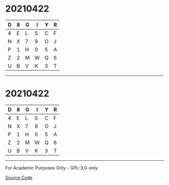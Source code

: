 # 20210422

| D | 8 | G | I | Y | R |  
| --- | --- | --- | --- | --- | --- |  
| 4 | E | L | S | C | F |  
| N | X | 7 | 9 | O | J |  
| P | 1 | H | 0 | 5 | A |  
| Z | 2 | M | W | Q | 6 |  
| U | B | V | K | 3 | T |  

---
# 20210422

| D | 8 | G | I | Y | R |  
| --- | --- | --- | --- | --- | --- |  
| 4 | E | L | S | C | F |  
| N | X | 7 | 9 | O | J |  
| P | 1 | H | 0 | 5 | A |  
| Z | 2 | M | W | Q | 6 |  
| U | B | V | K | 3 | T |  

---
For Academic Purposes Only - GPL-3.0-only  

[Source Code](https://github.com/alexpaths/playfair)
